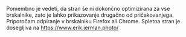 Pomembno je vedeti, da stran še ni dokončno optimizirana za vse brskalnike,  zato je lahko prikazovanje drugačno od pričakovanjega.
Priporočam odpiranje v brskalniku Firefox ali Chrome.
Spletna stran je dosegljiva na https://www.erik.jerman.photo/
